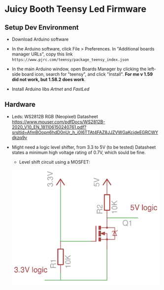 # Juicy Booth Teensy Led Firmware

## Setup Dev Environment

* Download Arduino software

* In the Arduino software, click File > Preferences. In "Additional boards manager URLs", copy this link `https://www.pjrc.com/teensy/package_teensy_index.json`
* In the main Arduino window, open Boards Manager by clicking the left-side board icon, search for "teensy", and click "Install". **For me v 1.59 did not work, but 1.58.2 does work**.
* Install Arduino libs *Artnet* and *FastLed*

## Hardware

* Leds: WS2812B RGB (Neopixel) Datasheet  https://www.mouser.com/pdfDocs/WS2812B-2020_V10_EN_181106150240761.pdf?srsltid=AfmBOopn6hdD0nUr_h_i0I6TTAt4FAZ8JJZVWGaKcjdeEGRCWYdkzq9v

* Might need a logic level shifter, from 3.3 to 5V (to be tested) Datasheet states a minimum high voltage rating of 0.7V, which sould be fine.

  * Level shift circuit using a MOSFET:

  ![bidirectonal-mosfet-level-shifter](assets/bidirectonal-mosfet-level-shifter.webp)